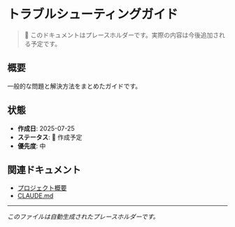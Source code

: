 # トラブルシューティングガイド

> 📝 このドキュメントはプレースホルダーです。実際の内容は今後追加される予定です。

## 概要

一般的な問題と解決方法をまとめたガイドです。

## 状態

- **作成日**: 2025-07-25
- **ステータス**: 🚧 作成予定
- **優先度**: 中

## 関連ドキュメント

- [プロジェクト概要](../../README.md)
- [CLAUDE.md](../../CLAUDE.md)

---
*このファイルは自動生成されたプレースホルダーです。*
